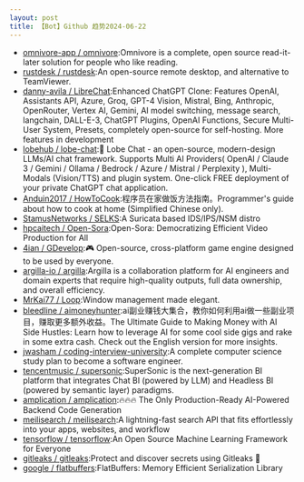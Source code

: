 ```yaml
---
layout: post
title: 【Bot】Github 趋势2024-06-22
---
```


* [omnivore-app / omnivore](https://github.com/omnivore-app/omnivore):Omnivore is a complete, open source read-it-later solution for people who like reading.
* [rustdesk / rustdesk](https://github.com/rustdesk/rustdesk):An open-source remote desktop, and alternative to TeamViewer.
* [danny-avila / LibreChat](https://github.com/danny-avila/LibreChat):Enhanced ChatGPT Clone: Features OpenAI, Assistants API, Azure, Groq, GPT-4 Vision, Mistral, Bing, Anthropic, OpenRouter, Vertex AI, Gemini, AI model switching, message search, langchain, DALL-E-3, ChatGPT Plugins, OpenAI Functions, Secure Multi-User System, Presets, completely open-source for self-hosting. More features in development
* [lobehub / lobe-chat](https://github.com/lobehub/lobe-chat):🤯 Lobe Chat - an open-source, modern-design LLMs/AI chat framework. Supports Multi AI Providers( OpenAI / Claude 3 / Gemini / Ollama / Bedrock / Azure / Mistral / Perplexity ), Multi-Modals (Vision/TTS) and plugin system. One-click FREE deployment of your private ChatGPT chat application.
* [Anduin2017 / HowToCook](https://github.com/Anduin2017/HowToCook):程序员在家做饭方法指南。Programmer's guide about how to cook at home (Simplified Chinese only).
* [StamusNetworks / SELKS](https://github.com/StamusNetworks/SELKS):A Suricata based IDS/IPS/NSM distro
* [hpcaitech / Open-Sora](https://github.com/hpcaitech/Open-Sora):Open-Sora: Democratizing Efficient Video Production for All
* [4ian / GDevelop](https://github.com/4ian/GDevelop):🎮 Open-source, cross-platform game engine designed to be used by everyone.
* [argilla-io / argilla](https://github.com/argilla-io/argilla):Argilla is a collaboration platform for AI engineers and domain experts that require high-quality outputs, full data ownership, and overall efficiency.
* [MrKai77 / Loop](https://github.com/MrKai77/Loop):Window management made elegant.
* [bleedline / aimoneyhunter](https://github.com/bleedline/aimoneyhunter):ai副业赚钱大集合，教你如何利用ai做一些副业项目，赚取更多额外收益。The Ultimate Guide to Making Money with AI Side Hustles: Learn how to leverage AI for some cool side gigs and rake in some extra cash. Check out the English version for more insights.
* [jwasham / coding-interview-university](https://github.com/jwasham/coding-interview-university):A complete computer science study plan to become a software engineer.
* [tencentmusic / supersonic](https://github.com/tencentmusic/supersonic):SuperSonic is the next-generation BI platform that integrates Chat BI (powered by LLM) and Headless BI (powered by semantic layer) paradigms.
* [amplication / amplication](https://github.com/amplication/amplication):🔥🔥🔥 The Only Production-Ready AI-Powered Backend Code Generation
* [meilisearch / meilisearch](https://github.com/meilisearch/meilisearch):A lightning-fast search API that fits effortlessly into your apps, websites, and workflow
* [tensorflow / tensorflow](https://github.com/tensorflow/tensorflow):An Open Source Machine Learning Framework for Everyone
* [gitleaks / gitleaks](https://github.com/gitleaks/gitleaks):Protect and discover secrets using Gitleaks 🔑
* [google / flatbuffers](https://github.com/google/flatbuffers):FlatBuffers: Memory Efficient Serialization Library
